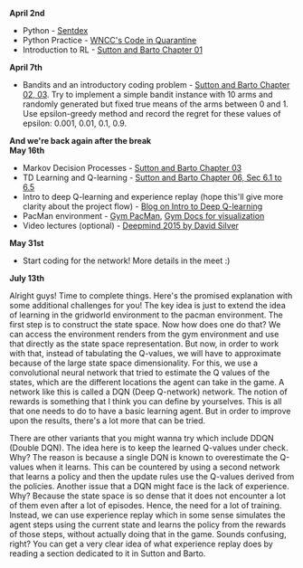 **April 2nd**
* Python - [Sentdex](https://www.youtube.com/watch?v=eXBD2bB9-RA&list=PLQVvvaa0QuDeAams7fkdcwOGBpGdHpXln)
* Python Practice - [WNCC's Code in Quarantine](https://github.com/wncc/CodeInQuarantine/tree/master/Week_1_Python)
* Introduction to RL - [Sutton and Barto Chapter 01](http://incompleteideas.net/book/RLbook2018trimmed.pdf)

**April 7th**
* Bandits and an introductory coding problem - [Sutton and Barto Chapter 02, 03](http://incompleteideas.net/book/RLbook2018trimmed.pdf). Try to implement a simple bandit instance with 10 arms and randomly generated but fixed true means of the arms between 0 and 1. Use epsilon-greedy method and record the regret for these values of epsilon: 0.001, 0.01, 0.1, 0.9.

**And we're back again after the break**  
**May 16th**
* Markov Decision Processes - [Sutton and Barto Chapter 03](http://incompleteideas.net/book/RLbook2018trimmed.pdf)
* TD Learning and Q-learning - [Sutton and Barto Chapter 06, Sec 6.1 to 6.5](http://incompleteideas.net/book/RLbook2018trimmed.pdf)
* Intro to deep Q-learning and experience replay (hope this'll give more clarity about the project flow) - [Blog on Intro to Deep Q-learning](https://www.analyticsvidhya.com/blog/2019/04/introduction-deep-q-learning-python/)
* PacMan environment - [Gym PacMan](https://gym.openai.com/envs/MsPacman-v0/), [Gym Docs for visualization](https://gym.openai.com/docs/)
* Video lectures (optional) - [Deepmind 2015 by David Silver](https://www.youtube.com/watch?v=2pWv7GOvuf0&list=PLqYmG7hTraZDM-OYHWgPebj2MfCFzFObQ)

**May 31st**
* Start coding for the network! More details in the meet :)

**July 13th**

Alright guys! Time to complete things. Here's the promised explanation with some additional challenges for you!
The key idea is just to extend the idea of learning in the gridworld environment to the pacman environment. The first step is to construct the state space. Now how does one do that? We can access the environment renders from the gym environment and use that directly as the state space representation. But now, in order to work with that, instead of tabulating the Q-values, we will have to approximate because of the large state space dimensionality. For this, we use a convolutional neural network that tried to estimate the Q values of the states, which are the different locations the agent can take in the game. A network like this is called a DQN (Deep Q-network) network. The notion of rewards is something that I think you can define by yourselves. This is all that one needs to do to have a basic learning agent. But in order to improve upon the results, there's a lot more that can be tried. 

There are other variants that you might wanna try which include DDQN (Double DQN). The idea here is to keep the learned Q-values under check. Why? The reason is because a single DQN is known to overestimate the Q-values when it learns. This can be countered by using a second network that learns a policy and then the update rules use the Q-values derived from the policies. Another issue that a DQN might face is the lack of experience. Why? Because the state space is so dense that it does not encounter a lot of them even after a lot of episodes. Hence, the need for a lot of training. Instead, we can use experience replay which in some sense simulates the agent steps using the current state and learns the policy from the rewards of those steps, without actually doing that in the game. Sounds confusing, right? You can get a very clear idea of what experience replay does by reading a section dedicated to it in Sutton and Barto. 

